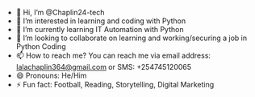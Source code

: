 - 👋 Hi, I’m @Chaplin24-tech 
- 👀 I’m interested in learning and coding with Python
- 🌱 I’m currently learning IT Automation with Python
- 💞️ I’m looking to collaborate on learning and working/securing a job in Python Coding
- 📫 How to reach me? You can reach me via email address: lalachaplin364@gmail.com or SMS: +254745120065
- 😄 Pronouns: He/Him
- ⚡ Fun fact: Football, Reading, Storytelling, Digital Marketing

<!---
Chaplin24-tech/Chaplin24-tech is a ✨ special ✨ repository because its `README.md` (this file) appears on your GitHub profile.
You can click the Preview link to take a look at your changes.
--->
